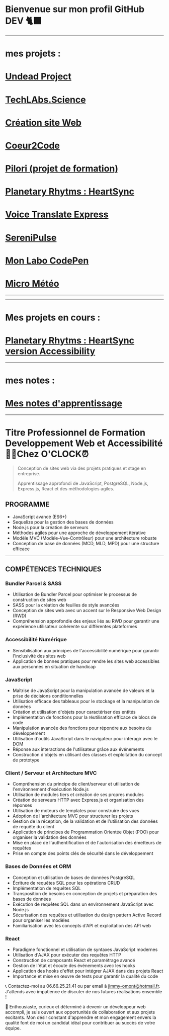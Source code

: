 # Bienvenue sur mon profil GitHub DEV 🐈‍⬛
---
# mes projets :
# [Undead Project](https://community.undead-project.com/contributeur)
# [TechLAbs.Science](https://techlabs.science/)
# [Création site Web](https://www.aubinrg.com/)
# [Coeur2Code](https://coeur2code.com/)
# [Pilori (projet de formation) ](https://pilori.vercel.app/)
# [Planetary Rhytms : HeartSync](https://planetary-rhytms-heart-sync.vercel.app/)
# [Voice Translate Express ](https://voice-translate-express.vercel.app/)
# [SereniPulse ](https://serenipulse.vercel.app/)
# [Mon Labo CodePen](https://codepen.io/jimmy76)
# [Micro Météo](https://micro-meteo.vercel.app/)
---
---
# Mes projets en cours :

# [Planetary Rhytms : HeartSync version Accessibility](https://github.com/jimmyomont/Planetary-Rhytms-HeartSync-Accessibility)

---
# mes notes : 
# [Mes notes d'apprentissage ](https://github.com/jimmyomont/notes_de_cours_dev)

---


# Titre Professionnel de Formation Developpement Web et Accessibilité 👨‍💻Chez **O'CLOCK**⏰

>Conception de sites web via des projets pratiques et stage en entreprise. 
>
>Apprentissage approfondi de JavaScript, PostgreSQL, Node.js, Express.js, React et des méthodologies agiles.

## PROGRAMME

- JavaScript avancé (ES6+)
- Sequelize pour la gestion des bases de données
- Node.js pour la création de serveurs
- Méthodes agiles pour une approche de développement itérative
- Modèle MVC (Modèle-Vue-Contrôleur) pour une architecture robuste
- Conception de base de données (MCD, MLD, MPD) pour une structure efficace
---
## COMPÉTENCES TECHNIQUES

### Bundler Parcel & SASS
- Utilisation de Bundler Parcel pour optimiser le processus de construction de sites web
- SASS pour la création de feuilles de style avancées
- Conception de sites web avec un accent sur le Responsive Web Design (RWD)
- Compréhension approfondie des enjeux liés au RWD pour garantir une expérience utilisateur cohérente sur différentes plateformes

### Accessibilité Numérique
- Sensibilisation aux principes de l'accessibilité numérique pour garantir l'inclusivité des sites web
- Application de bonnes pratiques pour rendre les sites web accessibles aux personnes en situation de handicap

### JavaScript
- Maîtrise de JavaScript pour la manipulation avancée de valeurs et la prise de décisions conditionnelles
- Utilisation efficace des tableaux pour le stockage et la manipulation de données
- Création et utilisation d'objets pour caractériser des entités
- Implémentation de fonctions pour la réutilisation efficace de blocs de code
- Manipulation avancée des fonctions pour répondre aux besoins du développement
- Utilisation d'outils JavaScript dans le navigateur pour interagir avec le DOM
- Réponse aux interactions de l'utilisateur grâce aux événements
- Construction d'objets en utilisant des classes et exploitation du concept de prototype

### Client / Serveur et Architecture MVC
- Compréhension du principe de client/serveur et utilisation de l'environnement d'exécution Node.js
- Utilisation de modules tiers et création de ses propres modules
- Création de serveurs HTTP avec Express.js et organisation des réponses
- Utilisation de moteurs de templates pour construire des vues
- Adoption de l'architecture MVC pour structurer les projets
- Gestion de la réception, de la validation et de l'utilisation des données de requête du client
- Application de principes de Programmation Orientée Objet (POO) pour organiser la validation des données
- Mise en place de l'authentification et de l'autorisation des émetteurs de requêtes
- Prise en compte des points clés de sécurité dans le développement

### Bases de Données et ORM
- Conception et utilisation de bases de données PostgreSQL
- Écriture de requêtes SQL pour les opérations CRUD
- Implémentation de requêtes SQL
- Transposition de besoins en conception de projets et préparation des bases de données
- Exécution de requêtes SQL dans un environnement JavaScript avec Node.js
- Sécurisation des requêtes et utilisation du design pattern Active Record pour organiser les modèles
- Familiarisation avec les concepts d'API et exploitation des API web

### React
- Paradigme fonctionnel et utilisation de syntaxes JavaScript modernes
- Utilisation d'AJAX pour exécuter des requêtes HTTP
- Construction de composants React et paramétrage avancé
- Gestion de l'état et écoute des événements avec les hooks
- Application des hooks d'effet pour intégrer AJAX dans des projets React
- Importance et mise en œuvre de tests pour garantir la qualité du code


📞 Contactez-moi au 06.66.25.21.41 ou par email à jimmy-omont@hotmail.fr. J'attends avec impatience de discuter de nos futures réalisations ensemble ! 

💬 Enthousiaste, curieux et déterminé à devenir un développeur web accompli, je suis ouvert aux opportunités de collaboration et aux projets excitants. Mon désir constant d'apprendre et mon engagement envers la qualité font de moi un candidat idéal pour contribuer au succès de votre équipe. 
